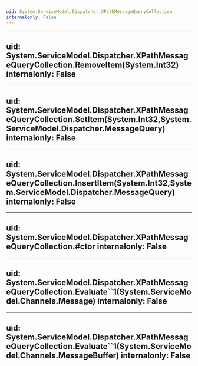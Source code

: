 ```yaml
---
uid: System.ServiceModel.Dispatcher.XPathMessageQueryCollection
internalonly: False
---
```


---
uid: System.ServiceModel.Dispatcher.XPathMessageQueryCollection.RemoveItem(System.Int32)
internalonly: False
---

---
uid: System.ServiceModel.Dispatcher.XPathMessageQueryCollection.SetItem(System.Int32,System.ServiceModel.Dispatcher.MessageQuery)
internalonly: False
---

---
uid: System.ServiceModel.Dispatcher.XPathMessageQueryCollection.InsertItem(System.Int32,System.ServiceModel.Dispatcher.MessageQuery)
internalonly: False
---

---
uid: System.ServiceModel.Dispatcher.XPathMessageQueryCollection.#ctor
internalonly: False
---

---
uid: System.ServiceModel.Dispatcher.XPathMessageQueryCollection.Evaluate``1(System.ServiceModel.Channels.Message)
internalonly: False
---

---
uid: System.ServiceModel.Dispatcher.XPathMessageQueryCollection.Evaluate``1(System.ServiceModel.Channels.MessageBuffer)
internalonly: False
---
